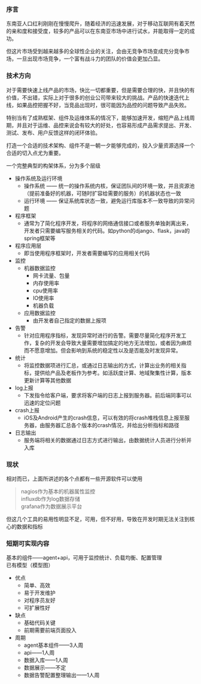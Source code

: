 ### 序言  
东南亚人口红利刚刚在慢慢爬升，随着经济的迅速发展，对于移动互联网有着天然的亲和度和接受度，较多的产品可以在东南亚市场中进行试水，并能取得一定的成功。  

但这片市场受到越来越多的全球性企业的关注，会由无竞争市场变成充分竞争市场，一旦出现市场竞争，一个富有战斗力的团队的价值会更加凸显。  

### 技术方向  
对于需要快速上线产品的市场，快比一切都重要，但是需要合理的快，并且快的有价值，不出错，实际上对于很多的创业公司带来较大的挑战。产品的快速迭代上线，如果品控把握不好，当竞品出现时，很可能因为品控的问题导致产品失败。  

特别当有了成熟框架、组件及运维体系的情况下，能够加速开发，缩短产品上线周期，并且对于运维、品控来说会有较大的好处，也容易形成产品需求提出、开发、测试、发布、用户反馈这样的闭环体验。  

打造一个合适的技术架构、组件不是一朝一夕能够完成的，投入少量资源选择一个合适的切入点尤为重要。  

一个完整典型的构架体系，分为多个层级  

- 操作系统及运行环境
	* 操作系统 —— 统一的操作系统内核，保证团队间的环境一致，并且资源池（提前准备好的机器，可随时扩容给需要的服务）的机器状态也一致
	* 运行环境 —— 保证系统库状态一致，避免运行库版本不一致导致的异常问题
- 程序框架
	* 通常为了简化程序开发，将程序的网络通信接口或者服务单独剥离出来，开发者只需要编写服务相关的代码。如python的django、flask，java的spring框架等
- 程序应用层
	* 即当使用程序框架时，开发者需要编写的应用相关代码
- 监控
	* 机器数据监控
		- 网卡流量、包量
		- 内存使用率
		- cpu使用率
		- IO使用率
		- 机器负载
	* 应用数据监控
		- 由开发者自己指定的数据上报项
- 告警
	* 针对应用程序指标，发现异常时进行的告警。需要尽量简化程序开发工作，复杂的开发会导致大量需要增加搞定的地方无法增加，或者因为麻烦而不愿意增加。但会影响到系统的稳定性以及是否能及时发现异常。
- 统计
	* 将监控数据项进行汇总，或通过日志输出的方式，计算出业务的相关指标，提供给产品及老板作为参考。如活跃度计算、地域聚集性计算，版本更新计算等其他数据
- log上报
	* 下发指令给客户端，要求将客户端的日志上报到服务器。前后端同事可以迅速的定位问题
- crash上报
	* iOS及Android产生的crash信息，可以有效的将crash堆栈信息上报至服务器，由服务器汇总各个版本的crash情况，并给出分析指标和路径
- 日志输出
	* 服务端将相关的数据通过日志方式进行输出，由数据统计人员进行分析并入库  

### 现状  
相对而已，上面所讲述的各个点都有一些开源软件可以使用
> nagios作为基本的机器属性监控  
> influxdb作为log数据存储  
> grafana作为数据展示平台  

但这几个工具的易用性明显不足，可用，但不好用，导致在开发时期无法关注到核心的数据和指标  

### 短期可实现内容  
基本的组件——agent+api，可用于监控统计、负载均衡、配置管理  
已有模型（模型图）  

- 优点  
	* 简单、高效  
	* 易于开发维护  
	* 对程序员友好  
	* 可扩展性好  
- 缺点  
	* 基础代码关键
	* 前期需要前端页面投入  
- 周期  
	* agent基本组件——3人周
	* api——1人周
	* 数据入库——1人周
	* 数据展示——不定
	* 数据告警配置整理输出——1人周